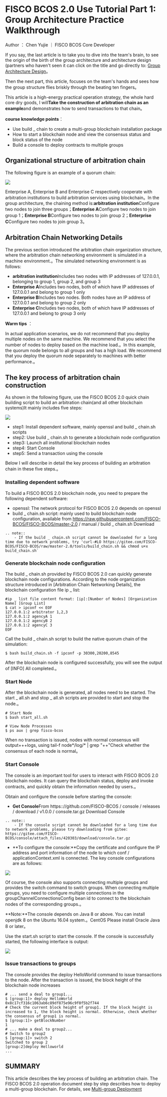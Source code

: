 # FISCO BCOS 2.0 Use Tutorial Part 1: Group Architecture Practice Walkthrough

Author ： Chen Yujie ｜ FISCO BCOS Core Developer

If you say, the last article is to take you to dive into the team's brain, to see the origin of the birth of the group architecture and architecture design (partners who haven't seen it can click on the title and go directly to: [Group Architecture Design](https://mp.weixin.qq.com/s?__biz=MzA3MTI5Njg4Mw==&mid=2247485338&idx=1&sn=9ce03340c699a8527960a0d0b26d4923&chksm=9f2ef586a8597c9003192718c1f60ed486570f6a334c9713cc7e99ede91c6f3ddcd7f438821f&token=705851025&lang=zh_CN#rd)。

Then the next part, this article, focuses on the team's hands and sees how the group structure flies briskly through the beating ten fingers。

This article is a high-energy practical operation strategy, the whole hard core dry goods, I will**Take the construction of arbitration chain as an example**and demonstrates how to send transactions to that chain。

**course knowledge points**：

- Use build _ chain to create a multi-group blockchain installation package
- How to start a blockchain node and view the consensus status and block status of the node
- Build a console to deploy contracts to multiple groups

## Organizational structure of arbitration chain

The following figure is an example of a quorum chain:

![](../../../../images/articles/group_architecture_practice/IMG_5084.PNG)

Enterprise A, Enterprise B and Enterprise C respectively cooperate with arbitration institutions to build arbitration services using blockchain。In the group architecture, the chaining method is:**arbitration institution**Configure two nodes to join three groups；**Enterprise A**Configure two nodes to join group 1；**Enterprise B**Configure two nodes to join group 2；**Enterprise C**Configure two nodes to join group 3。

## Arbitration Chain Networking Details

The previous section introduced the arbitration chain organization structure, where the arbitration chain networking environment is simulated in a machine environment.。The simulated networking environment is as follows:

- **arbitration institution**Includes two nodes with IP addresses of 127.0.0.1, belonging to group 1, group 2, and group 3
- **Enterprise A**Includes two nodes, both of which have IP addresses of 127.0.0.1 and belong to group 1 only
- **Enterprise B**Includes two nodes. Both nodes have an IP address of 127.0.0.1 and belong to group 2 only
- **Enterprise C**Includes two nodes, both of which have IP addresses of 127.0.0.1 and belong to group 3 only

**Warm tips** ：

In actual application scenarios, we do not recommend that you deploy multiple nodes on the same machine. We recommend that you select the number of nodes to deploy based on the machine load.。In this example, the quorum node belongs to all groups and has a high load. We recommend that you deploy the quorum node separately to machines with better performance.。

## The key process of arbitration chain construction

As shown in the following figure, use the FISCO BCOS 2.0 quick chain building script to build an arbitration chain(and all other blockchain systems)It mainly includes five steps:

![](../../../../images/articles/group_architecture_practice/IMG_5085.PNG)

- step1: Install dependent software, mainly openssl and build _ chain.sh scripts
- step2: Use build _ chain.sh to generate a blockchain node configuration
- step3: Launch all institutional blockchain nodes
- step4: Start Console
- step5: Send a transaction using the console

Below I will describe in detail the key process of building an arbitration chain in these five steps.。

### Installing dependent software

To build a FISCO BCOS 2.0 blockchain node, you need to prepare the following dependent software:

- openssl: The network protocol for FISCO BCOS 2.0 depends on openssl
- build _ chain.sh script: mainly used to build blockchain node configuration, available from https://raw.githubusercontent.com/FISCO-BCOS/FISCO-BCOS/master-2.0 / manual / build _ chain.sh Download

```eval_rst
.. note::
    - If the build _ chain.sh script cannot be downloaded for a long time due to network problems, try 'curl-#LO https://gitee.com/FISCO-BCOS/FISCO-BCOS/raw/master-2.0/tools/build_chain.sh && chmod u+x build_chain.sh`
```

### Generate blockchain node configuration

The build _ chain.sh provided by FISCO BCOS 2.0 can quickly generate blockchain node configurations. According to the node organization structure introduced in [Arbitration Chain Networking Details], the blockchain configuration file ip _ list:

```
#ip _ list file content format: [ip]:[Number of Nodes] [Organization Name] [Group List]
$ cat > ipconf << EOF
127.0.0.1:2 arbitrator 1,2,3
127.0.0.1:2 agencyA 1
127.0.0.1:2 agencyB 2
127.0.0.1:2 agencyC 3
EOF
```

Call the build _ chain.sh script to build the native quorum chain of the simulation:

```
$ bash build_chain.sh -f ipconf -p 30300,20200,8545
```

After the blockchain node is configured successfully, you will see the output of [INFO] All completed.。

### Start Node

After the blockchain node is generated, all nodes need to be started. The start _ all.sh and stop _ all.sh scripts are provided to start and stop the node.。

```
# Start Node
$ bash start_all.sh

# View Node Processes
$ ps aux | grep fisco-bcos
```

When no transaction is issued, nodes with normal consensus will output+++logs, using tail-f node*/log/* | grep "++"Check whether the consensus of each node is normal。

### Start Console

The console is an important tool for users to interact with FISCO BCOS 2.0 blockchain nodes. It can query the blockchain status, deploy and invoke contracts, and quickly obtain the information needed by users.。

Obtain and configure the console before starting the console:

- **Get Console**From https:://github.com/FISCO-BCOS / console / releases / download / v1.0.0 / console.tar.gz Download Console

```eval_rst
.. note::
    - If the console script cannot be downloaded for a long time due to network problems, please try downloading from gitee: https://gitee.com/FISCO-BCOS/console/attach_files/420303/download/console.tar.gz
```

- **To configure the console:**Copy the certificate and configure the IP address and port information of the node to which conf / applicationContext.xml is connected. The key console configurations are as follows:

![](../../../../images/articles/group_architecture_practice/IMG_5086.PNG)

Of course, the console also supports connecting multiple groups and provides the switch command to switch groups. When connecting multiple groups, you need to configure multiple connections in the groupChannelConnectionsConfig bean id to connect to the blockchain nodes of the corresponding groups.。

**Note:**The console depends on Java 8 or above. You can install openjdk 8 on the Ubuntu 16.04 system.。CentOS Please install Oracle Java 8 or later。

Use the start.sh script to start the console. If the console is successfully started, the following interface is output:

![](../../../../images/articles/group_architecture_practice/IMG_5087.PNG)

### Issue transactions to groups

The console provides the deploy HelloWorld command to issue transactions to the node. After the transaction is issued, the block height of the blockchain node increases

```
# ... send a deal to group1...
$ [group:1]> deploy HelloWorld
0x8c17cf316c1063ab6c89df875e96c9f0f5b2f744
# Check the current block height of group1. If the block height is increased to 1, the block height is normal. Otherwise, check whether the consensus of group1 is normal.
$ [group:1]> getBlockNumber 
1
# ... make a deal to group2...
# Switch to group2
$ [group:1]> switch 2
Switched to group 2
[group:2]deploy Helloworld
...
```

## SUMMARY

This article describes the key process of building an arbitration chain. The FISCO BCOS 2.0 operation document step by step describes how to deploy a multi-group blockchain. For details, see [Multi-group Deployment](https://fisco-bcos-documentation.readthedocs.io/zh_CN/latest/docs/manual/group_use_cases.html)
